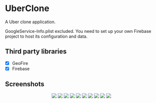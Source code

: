 # UberClone

A Uber clone application.

GoogleService-Info.plist excluded. You need to set up your own Firebase project to host its configuration and data.

## Third party libraries

- [x] GeoFire
- [x] Firebase

## Screenshots

<p align="center">
<img src="/resultScreens/1.png">
<img src="/resultScreens/2.png"> 
<img src="/resultScreens/3.png">
<img src="/resultScreens/4.png">
<img src="/resultScreens/5.png"> 
<img src="/resultScreens/6.png">
<img src="/resultScreens/7.png">
<img src="/resultScreens/8.png">
<img src="/resultScreens/9.png"> 
<img src="/resultScreens/10.png">
</p>
